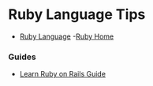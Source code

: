 Ruby Language Tips
==================

-	[Ruby Language](http://en.wikipedia.org/wiki/Ruby_%28programming_language%29) -[Ruby Home](https://www.ruby-lang.org/en/)

### Guides

-	[Learn Ruby on Rails Guide](http://www.skilledup.com/learn-ruby-on-rails-guide/)
